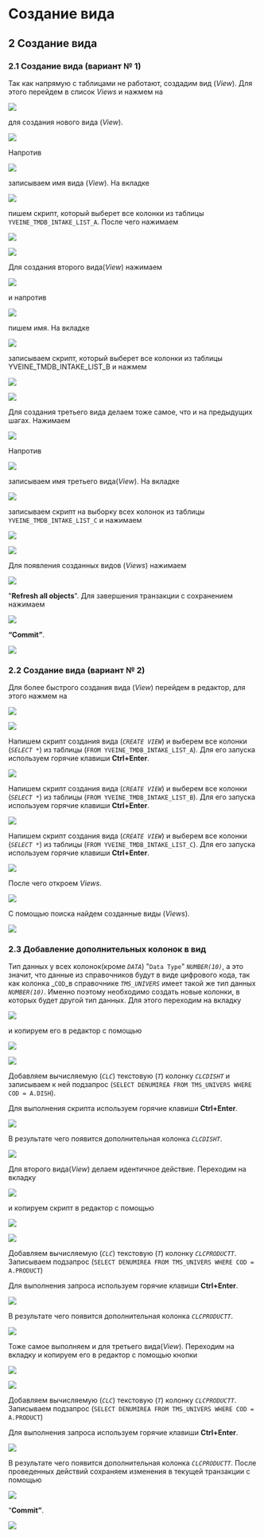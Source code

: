 # Создание вида

##  **2 Создание вида**

###  **2.1 Создание вида \(вариант № 1\)**

 Так как напрямую с таблицами не работают, создадим вид \(_View_\). Для этого перейдем в список _Views_ и нажмем на

![](../../.gitbook/assets/create-new-node2.png)

 для создания нового вида \(_View_\).

![](../../.gitbook/assets/screenshot309.png)

 Напротив

![](../../.gitbook/assets/view-name%20%282%29.png)

 записываем имя вида \(_View_\). На вкладке 

![](../../.gitbook/assets/source%20%282%29.png)

 пишем скрипт, который выберет все колонки из таблицы `YVEINE_TMDB_INTAKE_LIST_A`. После чего нажимаем

![](../../.gitbook/assets/ok5%20%281%29.png)

![](../../.gitbook/assets/screenshot310.png)

 Для создания второго вида\(_View_\) нажимаем

![](../../.gitbook/assets/create-new-node2%20%281%29.png)

 и напротив

![](../../.gitbook/assets/view-name.png)

 пишем имя. На вкладке 

![](../../.gitbook/assets/source.png)

 записываем скрипт, который выберет все колонки из таблицы YVEINE\_TMDB\_INTAKE\_LIST\_B и нажмем

![](../../.gitbook/assets/ok5%20%282%29.png)

![](../../.gitbook/assets/screenshot311.png)

 Для создания третьего вида делаем тоже самое, что и на предыдущих шагах. Нажимаем 

![](../../.gitbook/assets/create-new-node2%20%282%29.png)

 Напротив

![](../../.gitbook/assets/view-name%20%281%29.png)

 записываем имя третьего вида\(_View_\). На вкладке 

![](../../.gitbook/assets/source%20%281%29.png)

 записываем скрипт на выборку всех колонок из таблицы `YVEINE_TMDB_INTAKE_LIST_С` и нажимаем

![](../../.gitbook/assets/ok5.png)

![](../../.gitbook/assets/screenshot312%20%281%29.png)

 Для появления созданных видов \(_Views_\) нажимаем

![](../../.gitbook/assets/refresh-all%20%282%29.png)

 "**Refresh all objects**". Для завершения транзакции с сохранением нажимаем

![](../../.gitbook/assets/commit3%20%282%29.png)

 **“Commit”**.

![](../../.gitbook/assets/screenshot313.png)

###  **2.2 Создание вида \(вариант № 2\)**

 Для более быстрого создания вида \(_View_\) перейдем в редактор, для этого нажмем на

![](../../.gitbook/assets/editor.png)

![](../../.gitbook/assets/screenshot072.png)

 Напишем скрипт создания вида \(_`CREATE VIEW`_\) и выберем все колонки \(_`SELECT *`_\) из таблицы \(`FROM YVEINE_TMDB_INTAKE_LIST_A`\). Для его запуска используем горячие клавиши **Ctrl+Enter**.

![](../../.gitbook/assets/screenshot073.png)

 Напишем скрипт создания вида \(_`CREATE VIEW`_\) и выберем все колонки \(_`SELECT *`_\) из таблицы \(`FROM YVEINE_TMDB_INTAKE_LIST_B`\). Для его запуска используем горячие клавиши **Ctrl+Enter**.

![](../../.gitbook/assets/screenshot074.png)

 Напишем скрипт создания вида \(_`CREATE VIEW`_\) и выберем все колонки \(_`SELECT *`_\) из таблицы \(`FROM YVEINE_TMDB_INTAKE_LIST_C`\). Для его запуска используем горячие клавиши **Ctrl+Enter**.

![](../../.gitbook/assets/screenshot075.png)

 После чего откроем _Views_.

![](../../.gitbook/assets/screenshot076.png)

 C помощью поиска найдем созданные виды \(_Views_\).

![](../../.gitbook/assets/screenshot077.png)

###  **2.3 Добавление дополнительных колонок в вид**

 Тип данных у всех колонок\(кроме _`DATA`_\) "`Data Type`" _`NUMBER(10)`_, а это значит, что данные из справочников будут в виде цифрового кода, так как колонка _`COD`_в справочнике _`TMS_UNIVERS`_ имеет такой же тип данных _`NUMBER(10)`_. Именно поэтому необходимо создать новые колонки, в которых будет другой тип данных. Для этого переходим на вкладку

![](../../.gitbook/assets/script.png)

 и копируем его в редактор с помощью

![](../../.gitbook/assets/edit%20%282%29.png)

![](../../.gitbook/assets/screenshot078.png)

Добавляем вычисляемую \(_`CLC`_\) текстовую \(_`T`_\) колонку _`CLCDISHT`_ и записываем к ней подзапрос \(`SELECT DENUMIREA FROM TMS_UNIVERS WHERE COD = A.DISH`\).

Для выполнения скрипта используем горячие клавиши **Ctrl+Enter**.

![](../../.gitbook/assets/screenshot079.png)

 В результате чего появится дополнительная колонка _`CLCDISHT`_.

![](../../.gitbook/assets/screenshot080.png)

 Для второго вида\(_View_\) делаем идентичное действие. Переходим на вкладку

![](../../.gitbook/assets/script%20%281%29.png)

 и копируем скрипт в редактор с помощью

![](../../.gitbook/assets/edit%20%281%29.png)

![](../../.gitbook/assets/screenshot081.png)

Добавляем вычисляемую \(_`CLC`_\) текстовую \(_`T`_\) колонку _`CLCPRODUCTT`_. Записываем подзапрос \(`SELECT DENUMIREA FROM TMS_UNIVERS WHERE COD = A.PRODUCT`\)

Для выполнения запроса используем горячие клавиши **Ctrl+Enter**.

![](../../.gitbook/assets/screenshot085%20%281%29.png)

 В результате чего появится дополнительная колонка _`CLCPRODUCTT`_.

![](../../.gitbook/assets/screenshot083.png)

 Тоже самое выполняем и для третьего вида\(_View_\). Переходим на вкладку и копируем его в редактор с помощью кнопки

![](../../.gitbook/assets/edit.png)

![](../../.gitbook/assets/screenshot084.png)

Добавляем вычисляемую \(_`CLC`_\) текстовую \(_`T`_\) колонку _`CLCPRODUCTT`_. Записываем подзапрос \(`SELECT DENUMIREA FROM TMS_UNIVERS WHERE COD = A.PRODUCT`\)

Для выполнения запроса используем горячие клавиши **Ctrl+Enter**.

![](../../.gitbook/assets/screenshot085.png)

 В результате чего появится дополнительная колонка _`CLCPRODUCTT`_. После проведенных действий сохраняем изменения в текущей транзакции с помощью

![](../../.gitbook/assets/commit3.png)

  “**Commit”**.

![](../../.gitbook/assets/screenshot086.png)




